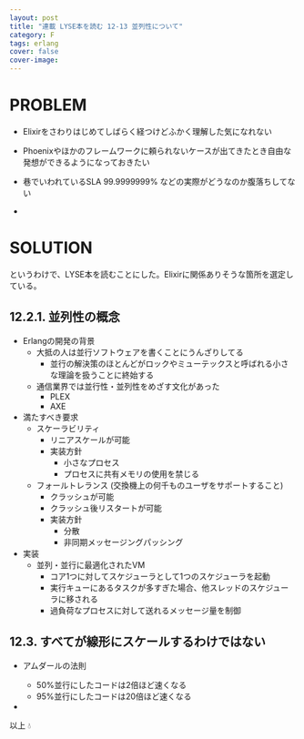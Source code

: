 ```yaml
---
layout: post
title: "連載 LYSE本を読む 12-13 並列性について"
category: F
tags: erlang
cover: false
cover-image:
---
```


# PROBLEM
- Elixirをさわりはじめてしばらく経つけどふかく理解した気になれない
- Phoenixやほかのフレームワークに頼られないケースが出てきたとき自由な発想ができるようになっておきたい
- 巷でいわれているSLA 99.9999999% などの実際がどうなのか腹落ちしてない

-

# SOLUTION
というわけで、LYSE本を読むことにした。Elixirに関係ありそうな箇所を選定している。

## 12.2.1. 並列性の概念
- Erlangの開発の背景
    - 大抵の人は並行ソフトウェアを書くことにうんざりしてる
        - 並行の解決策のほとんどがロックやミューテックスと呼ばれる小さな理論を扱うことに終始する
    - 通信業界では並行性・並列性をめざす文化があった
        - PLEX
        - AXE
- 満たすべき要求
    - スケーラビリティ
        - リニアスケールが可能
        - 実装方針
            - 小さなプロセス
            - プロセスに共有メモリの使用を禁じる
    - フォールトレランス (交換機上の何千ものユーザをサポートすること)
        - クラッシュが可能
        - クラッシュ後リスタートが可能
        - 実装方針
            - 分散
            - 非同期メッセージングパッシング
- 実装
    - 並列・並行に最適化されたVM
        - コア1つに対してスケジューラとして1つのスケジューラを起動
        - 実行キューにあるタスクが多すぎた場合、他スレッドのスケジューラに移される
        - 過負荷なプロセスに対して送れるメッセージ量を制御

## 12.3. すべてが線形にスケールするわけではない
- アムダールの法則
    - 50%並行にしたコードは2倍ほど速くなる
    - 95%並行にしたコードは20倍ほど速くなる


-

以上 :droplet:

